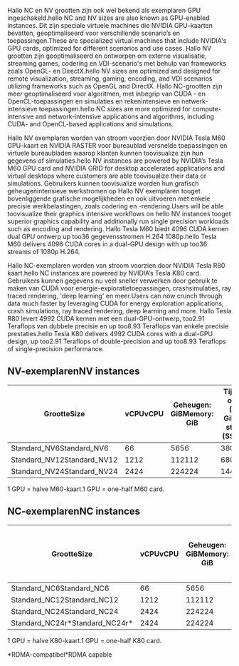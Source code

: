 
<span data-ttu-id="804be-101">Hallo NC en NV grootten zijn ook wel bekend als exemplaren GPU ingeschakeld.</span><span class="sxs-lookup"><span data-stu-id="804be-101">hello NC and NV sizes are also known as GPU-enabled instances.</span></span> <span data-ttu-id="804be-102">Dit zijn speciale virtuele machines die NVIDIA GPU-kaarten bevatten, geoptimaliseerd voor verschillende scenario’s en toepassingen.</span><span class="sxs-lookup"><span data-stu-id="804be-102">These are specialized virtual machines that include NVIDIA's GPU cards, optimized for different scenarios and use cases.</span></span> <span data-ttu-id="804be-103">Hallo NV grootten zijn geoptimaliseerd en ontworpen om externe visualisatie, streaming games, codering en VDI-scenario's met behulp van frameworks zoals OpenGL- en DirectX.</span><span class="sxs-lookup"><span data-stu-id="804be-103">hello NV sizes are optimized and designed for remote visualization, streaming, gaming, encoding, and VDI scenarios utilizing frameworks such as OpenGL and DirectX.</span></span> <span data-ttu-id="804be-104">Hallo NC-grootten zijn meer geoptimaliseerd voor algoritmen, met inbegrip van CUDA - en OpenCL-toepassingen en simulaties en rekenintensieve en netwerk-intensieve toepassingen.</span><span class="sxs-lookup"><span data-stu-id="804be-104">hello NC sizes are more optimized for compute-intensive and network-intensive applications and algorithms, including CUDA- and OpenCL-based applications and simulations.</span></span> 


<span data-ttu-id="804be-105">Hallo NV exemplaren worden van stroom voorzien door NVIDIA Tesla M60 GPU-kaart en NVIDIA RASTER voor bureaublad versnelde toepassingen en virtuele bureaubladen waarop klanten kunnen toovisualize zijn hun gegevens of simulaties.</span><span class="sxs-lookup"><span data-stu-id="804be-105">hello NV instances are powered by NVIDIA’s Tesla M60 GPU card and NVIDIA GRID for desktop accelerated applications and virtual desktops where customers are able toovisualize their data or simulations.</span></span> <span data-ttu-id="804be-106">Gebruikers kunnen toovisualize worden hun grafisch geheugenintensieve werkstromen op Hallo NV exemplaren tooget bovenliggende grafische mogelijkheden en ook uitvoeren met enkele precisie werkbelastingen, zoals codering en -rendering.</span><span class="sxs-lookup"><span data-stu-id="804be-106">Users will be able toovisualize their graphics intensive workflows on hello NV instances tooget superior graphics capability and additionally run single precision workloads such as encoding and rendering.</span></span> <span data-ttu-id="804be-107">Hallo Tesla M60 biedt 4096 CUDA kernen dual GPU ontwerp up too36 gegevensstromen H.264 1080p.</span><span class="sxs-lookup"><span data-stu-id="804be-107">hello Tesla M60 delivers 4096 CUDA cores in a dual-GPU design with up too36 streams of 1080p H.264.</span></span> 

<span data-ttu-id="804be-108">Hallo NC-exemplaren worden van stroom voorzien door NVIDIA Tesla R80 kaart.</span><span class="sxs-lookup"><span data-stu-id="804be-108">hello NC instances are powered by NVIDIA’s Tesla K80 card.</span></span> <span data-ttu-id="804be-109">Gebruikers kunnen gegevens nu veel sneller verwerken door gebruik te maken van CUDA voor energie-exploratietoepassingen, crashsimulaties, ray traced rendering, 'deep learning' en meer.</span><span class="sxs-lookup"><span data-stu-id="804be-109">Users can now crunch through data much faster by leveraging CUDA for energy exploration applications, crash simulations, ray traced rendering, deep learning and more.</span></span> <span data-ttu-id="804be-110">Hallo Tesla R80 levert 4992 CUDA kernen met een dual-GPU-ontwerp, too2.91 Teraflops van dubbele precisie en up too8.93 Teraflops van enkele precisie prestaties.</span><span class="sxs-lookup"><span data-stu-id="804be-110">hello Tesla K80 delivers 4992 CUDA cores with a dual-GPU design, up too2.91 Teraflops of double-precision and up too8.93 Teraflops of single-precision performance.</span></span>

## <a name="nv-instances"></a><span data-ttu-id="804be-111">NV-exemplaren</span><span class="sxs-lookup"><span data-stu-id="804be-111">NV instances</span></span>

| <span data-ttu-id="804be-112">Grootte</span><span class="sxs-lookup"><span data-stu-id="804be-112">Size</span></span> | <span data-ttu-id="804be-113">vCPU</span><span class="sxs-lookup"><span data-stu-id="804be-113">vCPU</span></span> | <span data-ttu-id="804be-114">Geheugen: GiB</span><span class="sxs-lookup"><span data-stu-id="804be-114">Memory: GiB</span></span> | <span data-ttu-id="804be-115">Tijdelijke opslag (SSD) GiB</span><span class="sxs-lookup"><span data-stu-id="804be-115">Temp storage (SSD) GiB</span></span> | <span data-ttu-id="804be-116">GPU</span><span class="sxs-lookup"><span data-stu-id="804be-116">GPU</span></span> | <span data-ttu-id="804be-117">Maximumaantal gegevensschijven</span><span class="sxs-lookup"><span data-stu-id="804be-117">Maximum data disks</span></span> |
| --- | --- | --- | --- | --- | --- |
| <span data-ttu-id="804be-118">Standard_NV6</span><span class="sxs-lookup"><span data-stu-id="804be-118">Standard_NV6</span></span> |<span data-ttu-id="804be-119">6</span><span class="sxs-lookup"><span data-stu-id="804be-119">6</span></span> |<span data-ttu-id="804be-120">56</span><span class="sxs-lookup"><span data-stu-id="804be-120">56</span></span> |<span data-ttu-id="804be-121">380</span><span class="sxs-lookup"><span data-stu-id="804be-121">380</span></span> | <span data-ttu-id="804be-122">1</span><span class="sxs-lookup"><span data-stu-id="804be-122">1</span></span> | <span data-ttu-id="804be-123">8</span><span class="sxs-lookup"><span data-stu-id="804be-123">8</span></span> |
| <span data-ttu-id="804be-124">Standard_NV12</span><span class="sxs-lookup"><span data-stu-id="804be-124">Standard_NV12</span></span> |<span data-ttu-id="804be-125">12</span><span class="sxs-lookup"><span data-stu-id="804be-125">12</span></span> |<span data-ttu-id="804be-126">112</span><span class="sxs-lookup"><span data-stu-id="804be-126">112</span></span> |<span data-ttu-id="804be-127">680</span><span class="sxs-lookup"><span data-stu-id="804be-127">680</span></span> | <span data-ttu-id="804be-128">2</span><span class="sxs-lookup"><span data-stu-id="804be-128">2</span></span> | <span data-ttu-id="804be-129">16</span><span class="sxs-lookup"><span data-stu-id="804be-129">16</span></span> |
| <span data-ttu-id="804be-130">Standard_NV24</span><span class="sxs-lookup"><span data-stu-id="804be-130">Standard_NV24</span></span> |<span data-ttu-id="804be-131">24</span><span class="sxs-lookup"><span data-stu-id="804be-131">24</span></span> |<span data-ttu-id="804be-132">224</span><span class="sxs-lookup"><span data-stu-id="804be-132">224</span></span> |<span data-ttu-id="804be-133">1440</span><span class="sxs-lookup"><span data-stu-id="804be-133">1440</span></span> | <span data-ttu-id="804be-134">4</span><span class="sxs-lookup"><span data-stu-id="804be-134">4</span></span> | <span data-ttu-id="804be-135">32</span><span class="sxs-lookup"><span data-stu-id="804be-135">32</span></span> |

<span data-ttu-id="804be-136">1 GPU = halve M60-kaart.</span><span class="sxs-lookup"><span data-stu-id="804be-136">1 GPU = one-half M60 card.</span></span>

## <a name="nc-instances"></a><span data-ttu-id="804be-137">NC-exemplaren</span><span class="sxs-lookup"><span data-stu-id="804be-137">NC instances</span></span>

| <span data-ttu-id="804be-138">Grootte</span><span class="sxs-lookup"><span data-stu-id="804be-138">Size</span></span> | <span data-ttu-id="804be-139">vCPU</span><span class="sxs-lookup"><span data-stu-id="804be-139">vCPU</span></span> | <span data-ttu-id="804be-140">Geheugen: GiB</span><span class="sxs-lookup"><span data-stu-id="804be-140">Memory: GiB</span></span> | <span data-ttu-id="804be-141">Tijdelijke opslag (SSD) GiB</span><span class="sxs-lookup"><span data-stu-id="804be-141">Temp storage (SSD) GiB</span></span> | <span data-ttu-id="804be-142">GPU</span><span class="sxs-lookup"><span data-stu-id="804be-142">GPU</span></span> | <span data-ttu-id="804be-143">Maximumaantal gegevensschijven</span><span class="sxs-lookup"><span data-stu-id="804be-143">Maximum data disks</span></span> |
| --- | --- | --- | --- | --- | --- |
| <span data-ttu-id="804be-144">Standard_NC6</span><span class="sxs-lookup"><span data-stu-id="804be-144">Standard_NC6</span></span> |<span data-ttu-id="804be-145">6</span><span class="sxs-lookup"><span data-stu-id="804be-145">6</span></span> |<span data-ttu-id="804be-146">56</span><span class="sxs-lookup"><span data-stu-id="804be-146">56</span></span> | <span data-ttu-id="804be-147">380</span><span class="sxs-lookup"><span data-stu-id="804be-147">380</span></span> | <span data-ttu-id="804be-148">1</span><span class="sxs-lookup"><span data-stu-id="804be-148">1</span></span> | <span data-ttu-id="804be-149">8</span><span class="sxs-lookup"><span data-stu-id="804be-149">8</span></span> |
| <span data-ttu-id="804be-150">Standard_NC12</span><span class="sxs-lookup"><span data-stu-id="804be-150">Standard_NC12</span></span> |<span data-ttu-id="804be-151">12</span><span class="sxs-lookup"><span data-stu-id="804be-151">12</span></span> |<span data-ttu-id="804be-152">112</span><span class="sxs-lookup"><span data-stu-id="804be-152">112</span></span> | <span data-ttu-id="804be-153">680</span><span class="sxs-lookup"><span data-stu-id="804be-153">680</span></span> | <span data-ttu-id="804be-154">2</span><span class="sxs-lookup"><span data-stu-id="804be-154">2</span></span> | <span data-ttu-id="804be-155">16</span><span class="sxs-lookup"><span data-stu-id="804be-155">16</span></span> |
| <span data-ttu-id="804be-156">Standard_NC24</span><span class="sxs-lookup"><span data-stu-id="804be-156">Standard_NC24</span></span> |<span data-ttu-id="804be-157">24</span><span class="sxs-lookup"><span data-stu-id="804be-157">24</span></span> |<span data-ttu-id="804be-158">224</span><span class="sxs-lookup"><span data-stu-id="804be-158">224</span></span> | <span data-ttu-id="804be-159">1440</span><span class="sxs-lookup"><span data-stu-id="804be-159">1440</span></span> | <span data-ttu-id="804be-160">4</span><span class="sxs-lookup"><span data-stu-id="804be-160">4</span></span> | <span data-ttu-id="804be-161">32</span><span class="sxs-lookup"><span data-stu-id="804be-161">32</span></span> |
| <span data-ttu-id="804be-162">Standard_NC24r*</span><span class="sxs-lookup"><span data-stu-id="804be-162">Standard_NC24r*</span></span> |<span data-ttu-id="804be-163">24</span><span class="sxs-lookup"><span data-stu-id="804be-163">24</span></span> |<span data-ttu-id="804be-164">224</span><span class="sxs-lookup"><span data-stu-id="804be-164">224</span></span> | <span data-ttu-id="804be-165">1440</span><span class="sxs-lookup"><span data-stu-id="804be-165">1440</span></span> | <span data-ttu-id="804be-166">4</span><span class="sxs-lookup"><span data-stu-id="804be-166">4</span></span> | <span data-ttu-id="804be-167">32</span><span class="sxs-lookup"><span data-stu-id="804be-167">32</span></span> |

<span data-ttu-id="804be-168">1 GPU = halve K80-kaart.</span><span class="sxs-lookup"><span data-stu-id="804be-168">1 GPU = one-half K80 card.</span></span>

<span data-ttu-id="804be-169">*RDMA-compatibel</span><span class="sxs-lookup"><span data-stu-id="804be-169">*RDMA capable</span></span>


